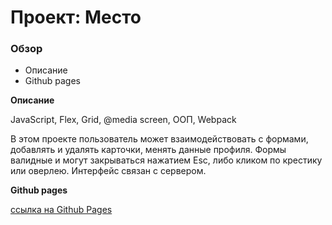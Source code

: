 # Проект: Место

### Обзор

* Описание
* Github pages

**Описание**

JavaScript, Flex, Grid, @media screen, ООП, Webpack

В этом проекте пользователь может взаимодействовать с формами, добавлять и удалять карточки, менять данные профиля.
Формы валидные и могут закрываться нажатием Esc, либо кликом по крестику или оверлею. 
Интерфейс связан с сервером.

**Github pages**

[ссылка на Github Pages](https://timabuev.github.io/mesto/)


